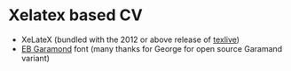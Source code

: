 Xelatex based CV
================

- XeLateX (bundled with the 2012 or above release of [texlive](http://www.tug.org/texlive/))
- [EB Garamond](https://github.com/georgd/eb-garamond) font (many thanks for George for open source Garamand variant)
